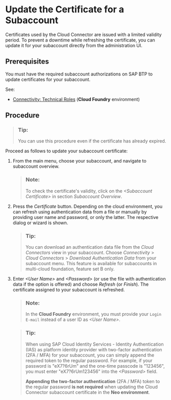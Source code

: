 <!-- loio071708a655de4486b498cf5b16fb8ea8 -->

# Update the Certificate for a Subaccount

Certificates used by the Cloud Connector are issued with a limited validity period. To prevent a downtime while refreshing the certificate, you can update it for your subaccount directly from the administration UI.



<a name="loio071708a655de4486b498cf5b16fb8ea8__section_f1x_j5y_vmb"/>

## Prerequisites

You must have the required subaccount authorizations on SAP BTP to update certificates for your subaccount.

See:

-   [Connectivity: Technical Roles](what-is-sap-btp-connectivity-daca64d.md#loiodaca64dacc6148fcb5c70ed86082ef91__technical) \(**Cloud Foundry** environment\)



<a name="loio071708a655de4486b498cf5b16fb8ea8__section_lrc_k5y_vmb"/>

## Procedure

> ### Tip:  
> You can use this procedure even if the certificate has already expired.

Proceed as follows to update your subaccount certificate:

1.  From the main menu, choose your subaccount, and navigate to subaccount overview.

    > ### Note:  
    > To check the certificate's validity, click on the *<Subaccount Certificate\>* in section *Subaccount Overview*.

2.  Press the *Certificate* button. Depending on the cloud environment, you can refresh using authentication data from a file or manually by providing user name and password, or only the latter. The respective dialog or wizard is shown.

    > ### Tip:  
    > You can download an authentication data file from the *Cloud Connectors* view in your subaccount. Choose *Connectivity* \> *Cloud Connectors* \> *Download Authentication Data* from your subaccount menu. This feature is available for subaccounts in multi-cloud foundation, feature set B only.

3.  Enter *<User Name\>* and *<Password\>* \(or use the file with authentication data if the option is offered\) and choose *Refresh* \(or *Finish*\). The certificate assigned to your subaccount is refreshed.

    > ### Note:  
    > In the **Cloud Foundry** environment, you must provide your `Login E-mail` instead of a user ID as *<User Name\>*.



    > ### Tip:  
    > When using SAP Cloud Identity Services - Identity Authentication \(IAS\) as platform identity provider with two-factor authentication \(2FA / MFA\) for your subaccount, you can simply append the required token to the regular password. For example, if your password is "eX7?6rUm" and the one-time passcode is "123456", you must enter "eX7?6rUm123456" into the *<Password\>* field.
    > 
    > **Appending the two-factor authentication** \(2FA / MFA\) token to the regular password **is not required** when updating the Cloud Connector subaccount certificate in the **Neo environment**.


